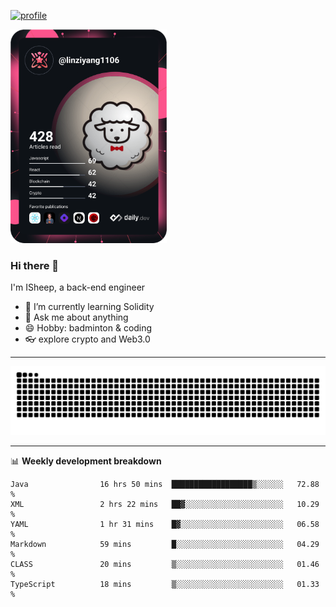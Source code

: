 [![profile](https://user-images.githubusercontent.com/54968314/208005045-e4b42f3b-833d-4242-bfcc-e764865553a2.svg)](https://www.calligrapher.ai/)

<a href="https://app.daily.dev/linziyang1106"><img src="/devcard.png" width="250" alt="ISheep's Dev Card"/></a>

### Hi there 🐏

I'm ISheep, a back-end engineer

- 🔭 I’m currently learning Solidity
- 💬 Ask me about anything
- 😄 Hobby: badminton & coding
- 👓 explore crypto and Web3.0

-------

![](https://raw.githubusercontent.com/ISheepp/ISheepp/output/github-contribution-grid-snake.svg)

-------

📊 **Weekly development breakdown**
<!--START_SECTION:waka-->

```text
Java                16 hrs 50 mins  ██████████████████▒░░░░░░   72.88 %
XML                 2 hrs 22 mins   ██▓░░░░░░░░░░░░░░░░░░░░░░   10.29 %
YAML                1 hr 31 mins    █▓░░░░░░░░░░░░░░░░░░░░░░░   06.58 %
Markdown            59 mins         █░░░░░░░░░░░░░░░░░░░░░░░░   04.29 %
CLASS               20 mins         ▒░░░░░░░░░░░░░░░░░░░░░░░░   01.46 %
TypeScript          18 mins         ▒░░░░░░░░░░░░░░░░░░░░░░░░   01.33 %
```

<!--END_SECTION:waka-->
